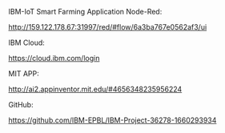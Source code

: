 IBM-IoT Smart Farming Application
Node-Red:
       
 http://159.122.178.67:31997/red/#flow/6a3ba767e0562af3/ui

IBM Cloud:

https://cloud.ibm.com/login

MIT APP:


http://ai2.appinventor.mit.edu/#4656348235956224

GitHub:

  
  https://github.com/IBM-EPBL/IBM-Project-36278-1660293934

